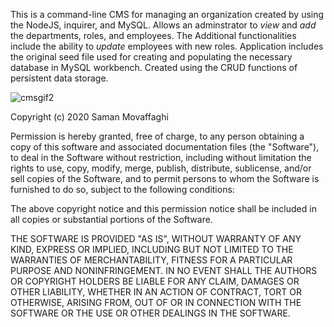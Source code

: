 
This is a command-line CMS for managing an organization created by using the NodeJS, inquirer, and MySQL. Allows an adminstrator to *view* and *add* the departments, roles, and employees. The Additional functionalities include the ability to *update* employees with new roles. Application includes the original seed file used for creating and populating the necessary database in MySQL workbench. Created using the CRUD functions of persistent data storage.


![cmsgif2](https://user-images.githubusercontent.com/57336277/71221930-086bad00-2294-11ea-888f-ff2cdc06a5c6.gif)



Copyright (c) 2020 Saman Movaffaghi

Permission is hereby granted, free of charge, to any person obtaining a copy
of this software and associated documentation files (the "Software"), to deal
in the Software without restriction, including without limitation the rights
to use, copy, modify, merge, publish, distribute, sublicense, and/or sell
copies of the Software, and to permit persons to whom the Software is
furnished to do so, subject to the following conditions:

The above copyright notice and this permission notice shall be included in all
copies or substantial portions of the Software.

THE SOFTWARE IS PROVIDED "AS IS", WITHOUT WARRANTY OF ANY KIND, EXPRESS OR
IMPLIED, INCLUDING BUT NOT LIMITED TO THE WARRANTIES OF MERCHANTABILITY,
FITNESS FOR A PARTICULAR PURPOSE AND NONINFRINGEMENT. IN NO EVENT SHALL THE
AUTHORS OR COPYRIGHT HOLDERS BE LIABLE FOR ANY CLAIM, DAMAGES OR OTHER
LIABILITY, WHETHER IN AN ACTION OF CONTRACT, TORT OR OTHERWISE, ARISING FROM,
OUT OF OR IN CONNECTION WITH THE SOFTWARE OR THE USE OR OTHER DEALINGS IN THE
SOFTWARE.

